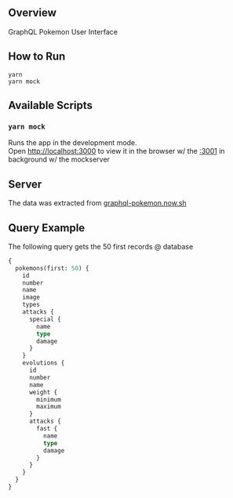 ## Overview

GraphQL Pokemon User Interface

## How to Run

```
yarn
yarn mock
```

## Available Scripts

### `yarn mock`

Runs the app in the development mode.<br />
Open [http://localhost:3000](http://localhost:3000) to view it in the browser w/ the [:3001](http://localhost:3001) in background w/ the mockserver

## Server

The data was extracted from [graphql-pokemon.now.sh](https://graphql-pokemon.now.sh/)

## Query Example

The following query gets the 50 first records @ database

```graphql
{
  pokemons(first: 50) {
    id
    number
    name
    image
    types
    attacks {
      special {
        name
        type
        damage
      }
    }
    evolutions {
      id
      number
      name
      weight {
        minimum
        maximum
      }
      attacks {
        fast {
          name
          type
          damage
        }
      }
    }
  }
}
```

